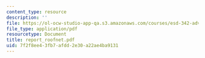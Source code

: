 ```yaml
---
content_type: resource
description: ''
file: https://ol-ocw-studio-app-qa.s3.amazonaws.com/courses/esd-342-advanced-system-architecture-spring-2006/7f2f8ee43fb7afdd2e30a22ae4ba9131_report_roofnet.pdf
file_type: application/pdf
resourcetype: Document
title: report_roofnet.pdf
uid: 7f2f8ee4-3fb7-afdd-2e30-a22ae4ba9131
---
```

